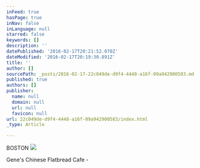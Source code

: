 ```yaml
---
inFeed: true
hasPage: true
inNav: false
inLanguage: null
starred: false
keywords: []
description: ''
datePublished: '2016-02-17T20:21:52.070Z'
dateModified: '2016-02-17T20:19:30.891Z'
title: ''
author: []
sourcePath: _posts/2016-02-17-22c049de-d9f4-4448-a16f-09a942900583.md
published: true
authors: []
publisher:
  name: null
  domain: null
  url: null
  favicon: null
url: 22c049de-d9f4-4448-a16f-09a942900583/index.html
_type: Article

---
```

BOSTON
![](https://the-grid-user-content.s3-us-west-2.amazonaws.com/fecd220a-5135-48bb-a3d8-7af32e4d49fa.jpg)

Gene's Chinese Flatbread Cafe -